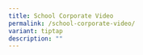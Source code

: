 ```yaml
---
title: School Corporate Video
permalink: /school-corporate-video/
variant: tiptap
description: ""
---
```


